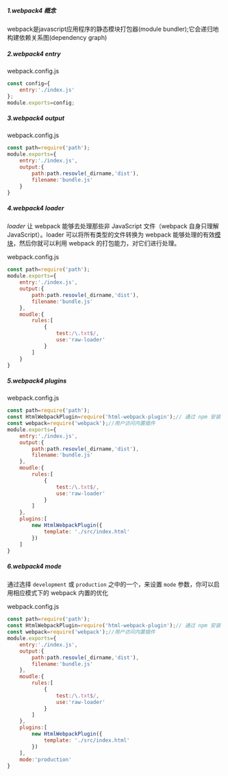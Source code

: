 ##### 1.webpack4 概念

webpack是javascript应用程序的静态模块打包器(module bundler);它会递归地构建依赖关系图(dependency graph)



##### 2.webpack4 entry

webpack.config.js

~~~javascript
const config={
    entry:'./index.js'
};
module.exports=config;
~~~



##### 3.webpack4 output

webpack.config.js

~~~javascript
const path=require('path');
module.exports={
    entry:'./index.js',
    output:{
    	path:path.resovle(_dirname,'dist'),
    	filename:'bundle.js'
	}
}
~~~



##### 4.webpack4 loader

*loader* 让 webpack 能够去处理那些非 JavaScript 文件（webpack 自身只理解 JavaScript）。loader 可以将所有类型的文件转换为 webpack 能够处理的有效[模块](https://www.webpackjs.com/concepts/modules)，然后你就可以利用 webpack 的打包能力，对它们进行处理。

webpack.config.js

~~~javascript
const path=require('path');
module.exports={
    entry:'./index.js',
    output:{
    	path:path.resovle(_dirname,'dist'),
    	filename:'bundle.js'
	},
    moudle:{
        rules:[
            {
                test:/\.txt$/,
                use:'raw-loader'
            }
        ]
    }
}
~~~



##### 5.webpack4 plugins

webpack.config.js

~~~javascript
const path=require('path');
const HtmlWebpackPlugin=require('html-webpack-plugin');// 通过 npm 安装
const webpack=require('webpack');//用户访问内置插件
module.exports={
    entry:'./index.js',
    output:{
    	path:path.resovle(_dirname,'dist'),
    	filename:'bundle.js'
	},
    moudle:{
        rules:[
            {
                test:/\.txt$/,
                use:'raw-loader'
            }
        ]
    },
    plugins:[
        new HtmlWebpackPlugin({
            template: './src/index.html'
        })
    ]
}
~~~



##### 6.webpack4 mode

通过选择 `development` 或 `production` 之中的一个，来设置 `mode` 参数，你可以启用相应模式下的 webpack 内置的优化

webpack.config.js

~~~javascript
const path=require('path');
const HtmlWebpackPlugin=require('html-webpack-plugin');// 通过 npm 安装
const webpack=require('webpack');//用户访问内置插件
module.exports={
    entry:'./index.js',
    output:{
    	path:path.resovle(_dirname,'dist'),
    	filename:'bundle.js'
	},
    moudle:{
        rules:[
            {
                test:/\.txt$/,
                use:'raw-loader'
            }
        ]
    },
    plugins:[
        new HtmlWebpackPlugin({
            template: './src/index.html'
        })
    ],
    mode:'production'
}
~~~

